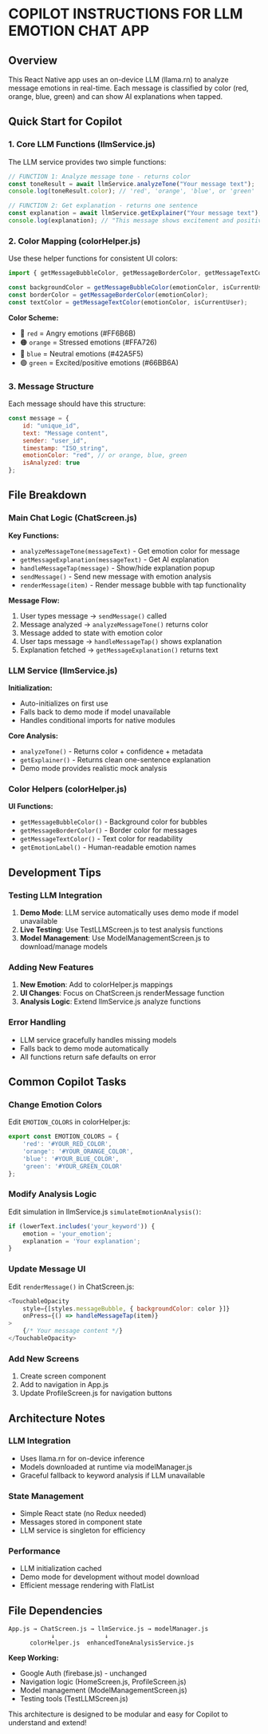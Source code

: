 # COPILOT INSTRUCTIONS FOR LLM EMOTION CHAT APP

## Overview
This React Native app uses an on-device LLM (llama.rn) to analyze message emotions in real-time. Each message is classified by color (red, orange, blue, green) and can show AI explanations when tapped.

## Quick Start for Copilot

### 1. Core LLM Functions (llmService.js)
The LLM service provides two simple functions:

```javascript
// FUNCTION 1: Analyze message tone - returns color
const toneResult = await llmService.analyzeTone("Your message text");
console.log(toneResult.color); // 'red', 'orange', 'blue', or 'green'

// FUNCTION 2: Get explanation - returns one sentence
const explanation = await llmService.getExplainer("Your message text");
console.log(explanation); // "This message shows excitement and positive energy."
```

### 2. Color Mapping (colorHelper.js)
Use these helper functions for consistent UI colors:

```javascript
import { getMessageBubbleColor, getMessageBorderColor, getMessageTextColor } from './colorHelper';

const backgroundColor = getMessageBubbleColor(emotionColor, isCurrentUser);
const borderColor = getMessageBorderColor(emotionColor);
const textColor = getMessageTextColor(emotionColor, isCurrentUser);
```

**Color Scheme:**
- 🔴 `red` = Angry emotions (#FF6B6B)
- 🟠 `orange` = Stressed emotions (#FFA726)
- 🔵 `blue` = Neutral emotions (#42A5F5)
- 🟢 `green` = Excited/positive emotions (#66BB6A)

### 3. Message Structure
Each message should have this structure:

```javascript
const message = {
    id: "unique_id",
    text: "Message content",
    sender: "user_id",
    timestamp: "ISO_string",
    emotionColor: "red", // or orange, blue, green
    isAnalyzed: true
};
```

## File Breakdown

### Main Chat Logic (ChatScreen.js)

**Key Functions:**
- `analyzeMessageTone(messageText)` - Get emotion color for message
- `getMessageExplanation(messageText)` - Get AI explanation
- `handleMessageTap(message)` - Show/hide explanation popup
- `sendMessage()` - Send new message with emotion analysis
- `renderMessage(item)` - Render message bubble with tap functionality

**Message Flow:**
1. User types message → `sendMessage()` called
2. Message analyzed → `analyzeMessageTone()` returns color
3. Message added to state with emotion color
4. User taps message → `handleMessageTap()` shows explanation
5. Explanation fetched → `getMessageExplanation()` returns text

### LLM Service (llmService.js)

**Initialization:**
- Auto-initializes on first use
- Falls back to demo mode if model unavailable
- Handles conditional imports for native modules

**Core Analysis:**
- `analyzeTone()` - Returns color + confidence + metadata
- `getExplainer()` - Returns clean one-sentence explanation
- Demo mode provides realistic mock analysis

### Color Helpers (colorHelper.js)

**UI Functions:**
- `getMessageBubbleColor()` - Background color for bubbles
- `getMessageBorderColor()` - Border color for messages
- `getMessageTextColor()` - Text color for readability
- `getEmotionLabel()` - Human-readable emotion names

## Development Tips

### Testing LLM Integration
1. **Demo Mode**: LLM service automatically uses demo mode if model unavailable
2. **Live Testing**: Use TestLLMScreen.js to test analysis functions
3. **Model Management**: Use ModelManagementScreen.js to download/manage models

### Adding New Features
1. **New Emotion**: Add to colorHelper.js mappings
2. **UI Changes**: Focus on ChatScreen.js renderMessage function
3. **Analysis Logic**: Extend llmService.js analyze functions

### Error Handling
- LLM service gracefully handles missing models
- Falls back to demo mode automatically
- All functions return safe defaults on error

## Common Copilot Tasks

### Change Emotion Colors
Edit `EMOTION_COLORS` in colorHelper.js:
```javascript
export const EMOTION_COLORS = {
    'red': '#YOUR_RED_COLOR',
    'orange': '#YOUR_ORANGE_COLOR',
    'blue': '#YOUR_BLUE_COLOR',
    'green': '#YOUR_GREEN_COLOR'
};
```

### Modify Analysis Logic
Edit simulation in llmService.js `simulateEmotionAnalysis()`:
```javascript
if (lowerText.includes('your_keyword')) {
    emotion = 'your_emotion';
    explanation = 'Your explanation';
}
```

### Update Message UI
Edit `renderMessage()` in ChatScreen.js:
```javascript
<TouchableOpacity
    style={[styles.messageBubble, { backgroundColor: color }]}
    onPress={() => handleMessageTap(item)}
>
    {/* Your message content */}
</TouchableOpacity>
```

### Add New Screens
1. Create screen component
2. Add to navigation in App.js
3. Update ProfileScreen.js for navigation buttons

## Architecture Notes

### LLM Integration
- Uses llama.rn for on-device inference
- Models downloaded at runtime via modelManager.js
- Graceful fallback to keyword analysis if LLM unavailable

### State Management
- Simple React state (no Redux needed)
- Messages stored in component state
- LLM service is singleton for efficiency

### Performance
- LLM initialization cached
- Demo mode for development without model download
- Efficient message rendering with FlatList

## File Dependencies

```
App.js → ChatScreen.js → llmService.js → modelManager.js
            ↓              ↓
      colorHelper.js  enhancedToneAnalysisService.js
```

**Keep Working:**
- Google Auth (firebase.js) - unchanged
- Navigation logic (HomeScreen.js, ProfileScreen.js)
- Model management (ModelManagementScreen.js)
- Testing tools (TestLLMScreen.js)

This architecture is designed to be modular and easy for Copilot to understand and extend!
